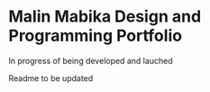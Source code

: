 # Malin Mabika Design and Programming Portfolio

In progress of being developed and lauched

Readme to be updated

